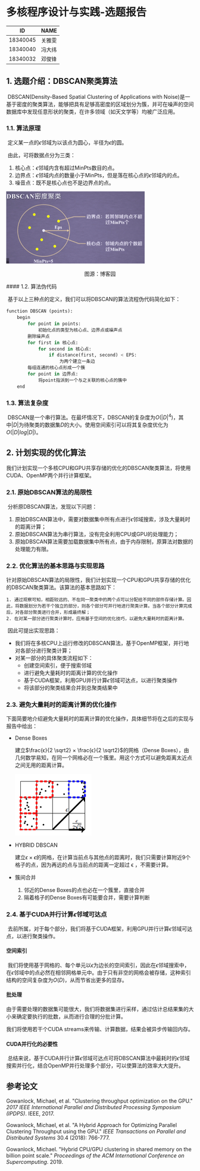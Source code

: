 # 多核程序设计与实践-选题报告

| ID       | NAME   |
| -------- | ------ |
| 18340045 | 关雅雯 |
| 18340040 | 冯大纬 |
| 18340032 | 邓俊锋 |

## 1. 选题介绍：DBSCAN聚类算法

​	DBSCAN(Density-Based Spatial Clustering of Applications with Noise)是一基于密度的聚类算法，能够把具有足够高密度的区域划分为簇，并可在噪声的空间数据库中发现任意形状的聚类，在许多领域（如天文学等）均被广泛应用。

### 1.1. 算法原理

​	定义某一点的$\epsilon$邻域为以该点为圆心，半径为$\epsilon$的圆。

​	由此，可将数据点分为三类：

1. 核心点：$\epsilon$邻域内含有超过MinPts数目的点。
2. 边界点：$\epsilon$邻域内点的数量小于MinPts，但是落在核心点的$\epsilon$邻域内的点。
3. 噪音点：既不是核心点也不是边界点的点。

<img src="asset/1147073-20170604194943758-929930009.png" alt="img" style="zoom: 50%;" />

<p align="center">
    图源：博客园
</p>
#### 1.2. 算法伪代码

​	基于以上三种点的定义，我们可以将DBSCAN的算法流程伪代码简化如下：

```python
function DBSCAN (points):
    begin
        for point in points:
            初始化点的类型为核心点、边界点或噪声点
        删除噪声点
        for first in 核心点:
            for second in 核心点:
                if distance(first, second) < EPS:
                    为两个建立一条边
        每组连通的核心点形成一个簇
        for point in 边界点:
            将point指派到一个与之关联的核心点的簇中
    end
```

### 1.3. 算法复杂度

​	DBSCAN是一个串行算法。在最坏情况下，DBSCAN的复杂度为$O(|D|^4)$，其中$|D|$为待聚类的数据集$D$的大小。使用空间索引可以将其复杂度优化为$O(|D|log|D|)$。



## 2. 计划实现的优化算法

我们计划实现一个多核CPU和GPU共享存储的优化的DBSCAN聚类算法，将使用CUDA、OpenMP两个并行计算框架。

### 2.1. 原始DBSCAN算法的局限性

​	分析原DBSCAN算法，发现以下问题：

1. 原始DBSCAN算法中，需要对数据集中所有点进行$\epsilon$邻域搜索，涉及大量耗时的距离计算；
2. 原始DBSCAN算法为串行算法，没有完全利用CPU或GPU的处理能力；
3. 原始DBSCAN算法需要加载数据集中所有点，由于内存限制，原算法对数据的处理能力有限。

### 2.2. 优化算法的基本思路与实现思路

​	针对原始DBSCAN算法的局限性，我们计划实现一个CPU和GPU共享存储的优化的DBSCAN聚类算法。该算法的基本思路如下：

	1. 通过观察可知，相距较远的、不在同一聚类中的两个点可以分配给不同的部件存储计算。因此，将数据划分为若干个独立的部分，则各个部分可并行地进行聚类计算。当各个部分计算完成后，对各部分聚类进行合并，形成最终解；
	2. 在对某一部分进行聚类计算时，应用基于空间的优化技巧，以避免大量耗时的距离计算。

​	因此可提出实现思路：

- 我们将在多核CPU上运行修改的DBSCAN算法，基于OpenMP框架，并行地对各部分进行聚类计算；
- 对某一部分的具体聚类流程如下：
  - 创建空间索引，便于搜索邻域
  - 进行避免大量耗时的距离计算的优化操作
  - 基于CUDA框架，利用GPU并行计算$\epsilon$邻域可达点，以进行聚类操作
  - 将该部分的聚类结果合并到总聚类结果中

### 2.3. 避免大量耗时的距离计算的优化操作

​	下面简要地介绍避免大量耗时的距离计算的优化操作，具体细节将在之后的实现与报告中给出：

- Dense Boxes

  建立$\frac{ϵ}{2 \sqrt2} × \frac{ϵ}{2 \sqrt2}$的网格（Dense Boxes），由几何数学易知，在同一个网格必在一个簇里。用这个方式可以避免距离太近点之间无用的距离计算。

  ![image-20210523130720909](asset/image-20210523130720909.png)

- HYBRID DBSCAN

  建立$ϵ × ϵ$的网格，在计算当前点与其他点的距离时，我们只需要计算附近9个格子的点，因为再远的点与当前点的距离一定超过 ϵ ，不需要计算。

- 簇间合并

  1. 邻近的Dense Boxes的点也必在一个簇里，直接合并
  2. 隔着格子的Dense Boxes有可能要合并，需要计算判断

### 2.4. 基于CUDA并行计算$\epsilon$邻域可达点

​	去前所属，对于每个部分，我们将基于CUDA框架，利用GPU并行计算$\epsilon$邻域可达点，以进行聚类操作。

#### 空间索引

​	我们将使用基于网格的、每个单元以$\epsilon$为边长的空间索引，因此在$\epsilon$邻域搜索中，在$\epsilon$邻域中的点必然在相邻网格单元中。由于只有非空的网格会被存储，这种索引结构的空间复杂度为$O(D)$，从而节省出更多的显存。

#### 批处理

​	由于需要处理的数据集可能很大，我们将数据集进行采样，通过估计总结果集的大小来确定要执行的批数，从而进行合理的分批计算。

我们将使用若干个CUDA streams来传输、计算数据，结果会被异步传输回内存。

#### CUDA并行化的必要性

​	总结来说，基于CUDA并行计算$\epsilon$邻域可达点可将DBSCAN算法中最耗时的$\epsilon$邻域搜索并行化，结合OpenMP并行处理多个部分，可以使算法的效率大大提升。



## 参考论文

Gowanlock, Michael, et al. "Clustering throughput optimization on the GPU." *2017 IEEE International Parallel and Distributed Processing Symposium (IPDPS)*. IEEE, 2017.

Gowanlock, Michael, et al. "A Hybrid Approach for Optimizing Parallel Clustering Throughput using the GPU." *IEEE Transactions on Parallel and Distributed Systems* 30.4 (2018): 766-777.

Gowanlock, Michael. "Hybrid CPU/GPU clustering in shared memory on the billion point scale." *Proceedings of the ACM International Conference on Supercomputing*. 2019.